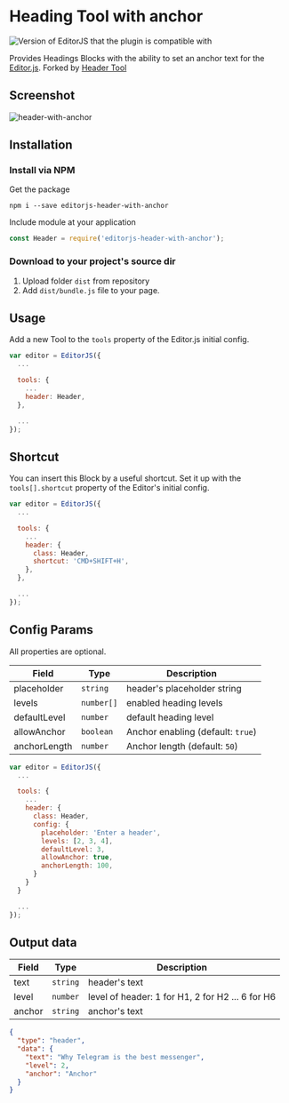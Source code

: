 # Heading Tool with anchor

![Version of EditorJS that the plugin is compatible with](https://badgen.net/badge/Editor.js/v2.0/blue)

Provides Headings Blocks with the ability to set an anchor text for the [Editor.js](https://ifmo.su/editor). Forked by [Header Tool](https://github.com/editor-js/header)

## Screenshot
![header-with-anchor](https://user-images.githubusercontent.com/12189769/91700694-f1998c00-eb7e-11ea-9cfe-4662924afa72.jpg)

## Installation

### Install via NPM

Get the package

```shell
npm i --save editorjs-header-with-anchor
```

Include module at your application

```javascript
const Header = require('editorjs-header-with-anchor');
```

### Download to your project's source dir

1. Upload folder `dist` from repository
2. Add `dist/bundle.js` file to your page.


## Usage

Add a new Tool to the `tools` property of the Editor.js initial config.

```javascript
var editor = EditorJS({
  ...

  tools: {
    ...
    header: Header,
  },

  ...
});
```

## Shortcut

You can insert this Block by a useful shortcut. Set it up with the `tools[].shortcut` property of the Editor's initial config.

```javascript
var editor = EditorJS({
  ...

  tools: {
    ...
    header: {
      class: Header,
      shortcut: 'CMD+SHIFT+H',
    },
  },

  ...
});
```

## Config Params

All properties are optional.

| Field        | Type       | Description                      |
| ------------ | ---------- | -------------------------------- |
| placeholder  | `string`   | header's placeholder string      |
| levels       | `number[]` | enabled heading levels           |
| defaultLevel | `number`   | default heading level            |
| allowAnchor  | `boolean`  | Anchor enabling (default: `true`) |
| anchorLength  | `number`  | Anchor length (default: `50`)     |

```javascript
var editor = EditorJS({
  ...

  tools: {
    ...
    header: {
      class: Header,
      config: {
        placeholder: 'Enter a header',
        levels: [2, 3, 4],
        defaultLevel: 3,
        allowAnchor: true,
        anchorLength: 100,
      }
    }
  }

  ...
});
```

## Output data

| Field  | Type     | Description                                      |
| ------ | -------- | ------------------------------------------------ |
| text   | `string` | header's text                                    |
| level  | `number` | level of header: 1 for H1, 2 for H2 ... 6 for H6 |
| anchor | `string` | anchor's text                                    |

```json
{
  "type": "header",
  "data": {
    "text": "Why Telegram is the best messenger",
    "level": 2,
    "anchor": "Anchor"
  }
}
```
